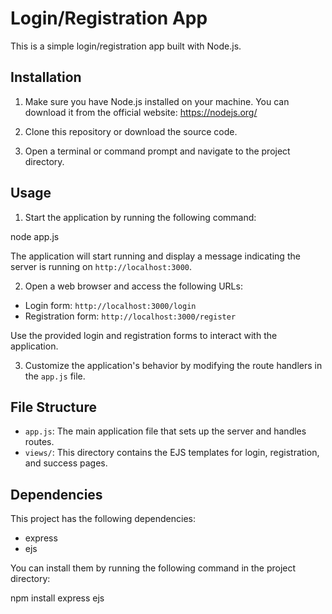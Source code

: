 # Login/Registration App

This is a simple login/registration app built with Node.js.

## Installation

1. Make sure you have Node.js installed on your machine. You can download it from the official website: https://nodejs.org/

2. Clone this repository or download the source code.

3. Open a terminal or command prompt and navigate to the project directory.

## Usage

1. Start the application by running the following command:

node app.js


The application will start running and display a message indicating the server is running on `http://localhost:3000`.

2. Open a web browser and access the following URLs:
- Login form: `http://localhost:3000/login`
- Registration form: `http://localhost:3000/register`

Use the provided login and registration forms to interact with the application.

3. Customize the application's behavior by modifying the route handlers in the `app.js` file.

## File Structure

- `app.js`: The main application file that sets up the server and handles routes.
- `views/`: This directory contains the EJS templates for login, registration, and success pages.

## Dependencies

This project has the following dependencies:
- express
- ejs

You can install them by running the following command in the project directory:

npm install express ejs